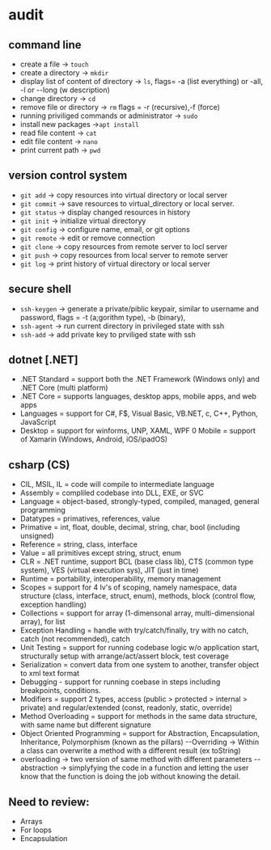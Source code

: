 # audit
## command line

- create a file -> `touch`
- create a directory -> `mkdir`
- display list of content of directory -> `ls`, flags= -a (list everything) or -all, -l or --long (w description)
- change directory -> `cd`
- remove file or directory -> `rm` flags = -r (recursive),-f (force)
- running priviliged commands or administrator -> `sudo`
- install new packages ->`apt install`
- read file content -> `cat`
- edit file content -> `nano`
- print current path -> `pwd`

## version control system

- `git add` ->  copy resources into virtual directory or local server
- `git commit` -> save resources to virtual_directory or local server.
- `git status` -> display changed resources in history
- `git init` -> initialize virtual directoryy
- `git config` -> configure name, email, or git options
- `git remote` -> edit or remove connection
- `git clone` -> copy resources from remote server to locl server
- `git push` -> copy resources from local server to remote server
- `git log` -> print history of virtual directory or local server

## secure shell

- `ssh-keygen` -> generate a private/piblic keypair, similar to username and password, flags = -t (a;gorithm type), -b (binary),
- `ssh-agent` -> run current directory in privileged state with ssh
- `ssh-add` -> add private key to prviliged state with ssh

## dotnet [.NET]

- .NET Standard = support both the .NET Framework (Windows only) and .NET Core (multi platform)
- .NET Core = supports languages, desktop apps, mobile apps, and web apps
- Languages = support for C#, F$, Visual Basic, VB.NET, c, C++, Python, JavaScript
- Desktop = support for winforms, UNP, XAML, WPF
0 Mobile = support of Xamarin (Windows, Android, iOS/ipadOS)

## csharp (CS)

- CIL, MSIL, IL = code will compile to intermediate language
- Assembly = compliled codebase into DLL, EXE, or SVC
- Language = object-based, strongly-typed, compiled, managed, general programming
- Datatypes = primatives, references, value
- Primative = int, float, double, decimal, string, char, bool (including unsigned)
- Reference = string, class, interface
- Value = all primitives except string, struct, enum
- CLR = .NET runtime, support BCL (base class lib), CTS (common type system), VES (virtual execution sys), JIT (just in time)
- Runtime = portability, interoperability, memory management
- Scopes = support for 4 lv's of scoping, namely namespace, data structure (class, interface, struct, enum), methods, block (control flow, exception handling)
- Collections = support for array (1-dimensonal array, multi-dimensional array), for list
- Exception Handling = handle with try/catch/finally, try with no catch, catch (not recommended), catch
- Unit Testing = support for running codebase logic w/o application start, structurally setup with arrange/act/assert block, test coverage
- Serialization = convert data from one system to another, transfer object to xml text format
- Debugging - support for running coebase in steps including breakpoints, conditions.
- Modifiers = support 2 types, access (public > protected > internal > private) and regular/extended (const, readonly, static, override)
- Method Overloading = support for methods in the same data structure, with same name but different signature
- Object Oriented Programming = support for Abstraction, Encapsulation, Inheritance, Polymorphism (known as the pillars)
--Overriding -> Within a class can overwrite a method with a different result (ex toString)
- overloading -> two version of same method with different parameters
--abstraction -> simplyfying the code in a function and letting the user know that the function is doing the job without knowing the detail.


## Need to review:
- Arrays
- For loops
- Encapsulation
